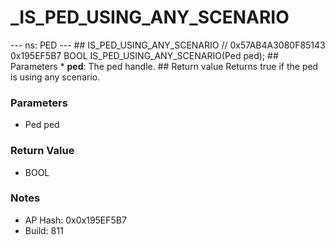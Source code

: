 # _IS_PED_USING_ANY_SCENARIO

--- ns: PED --- ## IS_PED_USING_ANY_SCENARIO  // 0x57AB4A3080F85143 0x195EF5B7 BOOL IS_PED_USING_ANY_SCENARIO(Ped ped);  ## Parameters * **ped**: The ped handle.  ## Return value Returns true if the ped is using any scenario.

### Parameters
* Ped ped

### Return Value
* BOOL

### Notes
* AP Hash: 0x0x195EF5B7
* Build: 811

